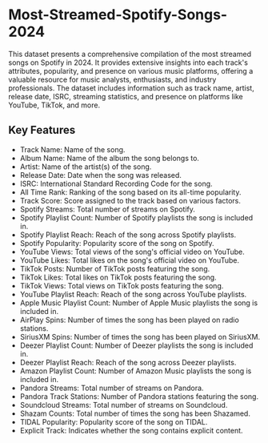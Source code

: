 # Most-Streamed-Spotify-Songs-2024
This dataset presents a comprehensive compilation of the most streamed songs on Spotify in 2024.
It provides extensive insights into each track's attributes, popularity, and presence on various music platforms, offering a valuable resource for music analysts, enthusiasts, and industry professionals. 
The dataset includes information such as track name, artist, release date, ISRC, streaming statistics, and presence on platforms like YouTube, TikTok, and more.

## Key Features
* Track Name: Name of the song.
* Album Name: Name of the album the song belongs to.
* Artist: Name of the artist(s) of the song.
* Release Date: Date when the song was released.
* ISRC: International Standard Recording Code for the song.
* All Time Rank: Ranking of the song based on its all-time popularity.
* Track Score: Score assigned to the track based on various factors.
* Spotify Streams: Total number of streams on Spotify.
* Spotify Playlist Count: Number of Spotify playlists the song is included in.
* Spotify Playlist Reach: Reach of the song across Spotify playlists.
* Spotify Popularity: Popularity score of the song on Spotify.
* YouTube Views: Total views of the song's official video on YouTube.
* YouTube Likes: Total likes on the song's official video on YouTube.
* TikTok Posts: Number of TikTok posts featuring the song.
* TikTok Likes: Total likes on TikTok posts featuring the song.
* TikTok Views: Total views on TikTok posts featuring the song.
* YouTube Playlist Reach: Reach of the song across YouTube playlists.
* Apple Music Playlist Count: Number of Apple Music playlists the song is included in.
* AirPlay Spins: Number of times the song has been played on radio stations.
* SiriusXM Spins: Number of times the song has been played on SiriusXM.
* Deezer Playlist Count: Number of Deezer playlists the song is included in.
* Deezer Playlist Reach: Reach of the song across Deezer playlists.
* Amazon Playlist Count: Number of Amazon Music playlists the song is included in.
* Pandora Streams: Total number of streams on Pandora.
* Pandora Track Stations: Number of Pandora stations featuring the song.
* Soundcloud Streams: Total number of streams on Soundcloud.
* Shazam Counts: Total number of times the song has been Shazamed.
* TIDAL Popularity: Popularity score of the song on TIDAL.
* Explicit Track: Indicates whether the song contains explicit content.

